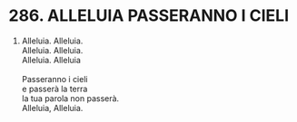 # 286. ALLELUIA PASSERANNO I CIELI

<sub><i></i></sub>
<ol>
	<li>Alleluia. Alleluia.<br>
		Alleluia. Alleluia.<br>
		Alleluia. Alleluia<br>
		<br>
		Passeranno i cieli<br>
		e passerà la terra<br>
		la tua parola non passerà.<br>
		Alleluia, Alleluia.</li>
</ol>
<sub><i></i></sub>
